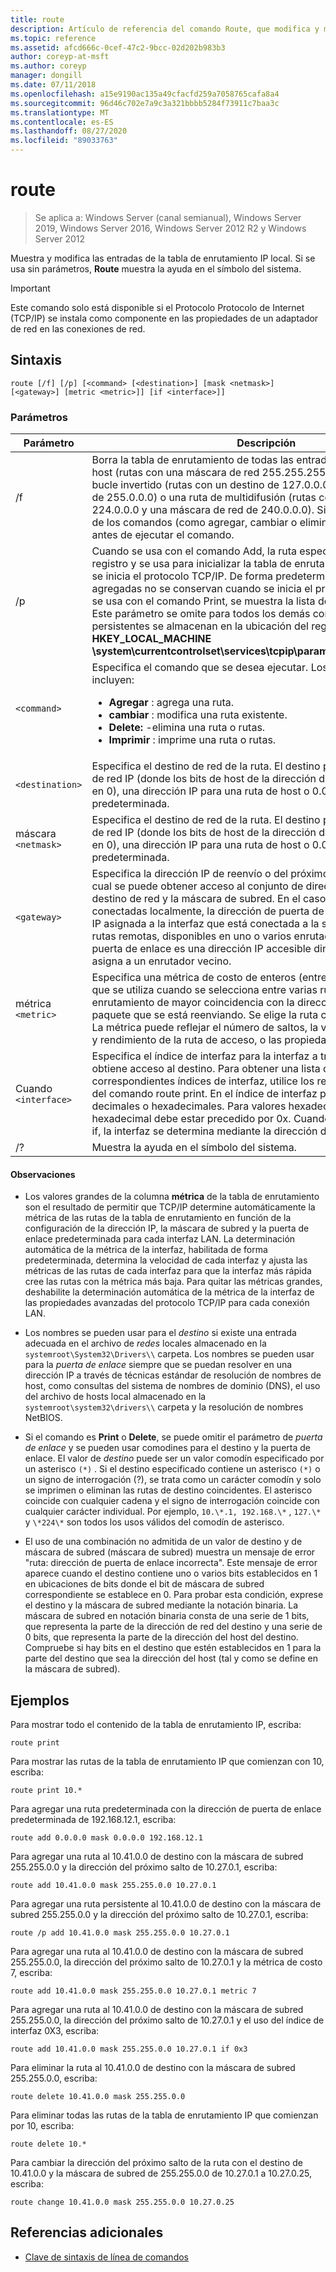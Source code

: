 ```yaml
---
title: route
description: Artículo de referencia del comando Route, que modifica y muestra las entradas de la tabla de enrutamiento IP local.
ms.topic: reference
ms.assetid: afcd666c-0cef-47c2-9bcc-02d202b983b3
author: coreyp-at-msft
ms.author: coreyp
manager: dongill
ms.date: 07/11/2018
ms.openlocfilehash: a15e9190ac135a49cfacfd259a7058765cafa8a4
ms.sourcegitcommit: 96d46c702e7a9c3a321bbbb5284f73911c7baa3c
ms.translationtype: MT
ms.contentlocale: es-ES
ms.lasthandoff: 08/27/2020
ms.locfileid: "89033763"
---
```

# <a name="route"></a>route

> Se aplica a: Windows Server (canal semianual), Windows Server 2019, Windows Server 2016, Windows Server 2012 R2 y Windows Server 2012

Muestra y modifica las entradas de la tabla de enrutamiento IP local. Si se usa sin parámetros, **Route** muestra la ayuda en el símbolo del sistema.

> [!IMPORTANT]
> Este comando solo está disponible si el Protocolo Protocolo de Internet (TCP/IP) se instala como componente en las propiedades de un adaptador de red en las conexiones de red.

## <a name="syntax"></a>Sintaxis

```
route [/f] [/p] [<command> [<destination>] [mask <netmask>] [<gateway>] [metric <metric>]] [if <interface>]]
```

### <a name="parameters"></a>Parámetros

| Parámetro | Descripción |
|--|--|
| /f | Borra la tabla de enrutamiento de todas las entradas que no son rutas de host (rutas con una máscara de red 255.255.255.255), la ruta de red de bucle invertido (rutas con un destino de 127.0.0.0 y una máscara de red de 255.0.0.0) o una ruta de multidifusión (rutas con un destino de 224.0.0.0 y una máscara de red de 240.0.0.0). Si se usa junto con uno de los comandos (como agregar, cambiar o eliminar), la tabla se borra antes de ejecutar el comando. |
| /p | Cuando se usa con el comando Add, la ruta especificada se agrega al registro y se usa para inicializar la tabla de enrutamiento IP cada vez que se inicia el protocolo TCP/IP. De forma predeterminada, las rutas agregadas no se conservan cuando se inicia el protocolo TCP/IP. Cuando se usa con el comando Print, se muestra la lista de rutas persistentes. Este parámetro se omite para todos los demás comandos. Las rutas persistentes se almacenan en la ubicación del registro **HKEY_LOCAL_MACHINE \system\currentcontrolset\services\tcpip\parameters\persistentroutes**. |
| `<command>` | Especifica el comando que se desea ejecutar. Los comandos válidos incluyen:<ul><li>**Agregar** : agrega una ruta.</li><li>**cambiar** : modifica una ruta existente.</li><li>**Delete:** -elimina una ruta o rutas.</li><li>**Imprimir** : imprime una ruta o rutas.</li></ul> |
| `<destination>` | Especifica el destino de red de la ruta. El destino puede ser una dirección de red IP (donde los bits de host de la dirección de red están establecidos en 0), una dirección IP para una ruta de host o 0.0.0.0 para la ruta predeterminada. |
| máscara `<netmask>` | Especifica el destino de red de la ruta. El destino puede ser una dirección de red IP (donde los bits de host de la dirección de red están establecidos en 0), una dirección IP para una ruta de host o 0.0.0.0 para la ruta predeterminada. |
| `<gateway>` | Especifica la dirección IP de reenvío o del próximo salto a través de la cual se puede obtener acceso al conjunto de direcciones definido por el destino de red y la máscara de subred. En el caso de las rutas de subred conectadas localmente, la dirección de puerta de enlace es la dirección IP asignada a la interfaz que está conectada a la subred. En el caso de las rutas remotas, disponibles en uno o varios enrutadores, la dirección de puerta de enlace es una dirección IP accesible directamente que se asigna a un enrutador vecino. |
| métrica `<metric>` | Especifica una métrica de costo de enteros (entre 1 a 9999) para la ruta, que se utiliza cuando se selecciona entre varias rutas de la tabla de enrutamiento de mayor coincidencia con la dirección de destino de un paquete que se está reenviando. Se elige la ruta con la métrica mas baja. La métrica puede reflejar el número de saltos, la velocidad, confiabilidad y rendimiento de la ruta de acceso, o las propiedades administrativas. |
| Cuando `<interface>` | Especifica el índice de interfaz para la interfaz a través de la que se obtiene acceso al destino. Para obtener una lista de interfaces y los correspondientes índices de interfaz, utilice los resultados de la ejecución del comando route print. En el índice de interfaz puede usar valores decimales o hexadecimales. Para valores hexadecimales, el número hexadecimal debe estar precedido por 0x. Cuando se omite el parámetro if, la interfaz se determina mediante la dirección de la puerta de enlace. |
| /? | Muestra la ayuda en el símbolo del sistema. |

#### <a name="remarks"></a>Observaciones

- Los valores grandes de la columna **métrica** de la tabla de enrutamiento son el resultado de permitir que TCP/IP determine automáticamente la métrica de las rutas de la tabla de enrutamiento en función de la configuración de la dirección IP, la máscara de subred y la puerta de enlace predeterminada para cada interfaz LAN. La determinación automática de la métrica de la interfaz, habilitada de forma predeterminada, determina la velocidad de cada interfaz y ajusta las métricas de las rutas de cada interfaz para que la interfaz más rápida cree las rutas con la métrica más baja. Para quitar las métricas grandes, deshabilite la determinación automática de la métrica de la interfaz de las propiedades avanzadas del protocolo TCP/IP para cada conexión LAN.

- Los nombres se pueden usar para el *destino* si existe una entrada adecuada en el archivo de *redes* locales almacenado en la `systemroot\System32\Drivers\\` carpeta. Los nombres se pueden usar para la *puerta de enlace* siempre que se puedan resolver en una dirección IP a través de técnicas estándar de resolución de nombres de host, como consultas del sistema de nombres de dominio (DNS), el uso del archivo de hosts local almacenado en la `systemroot\system32\drivers\\` carpeta y la resolución de nombres NetBIOS.

- Si el comando es **Print** o **Delete**, se puede omitir el parámetro de *puerta de enlace* y se pueden usar comodines para el destino y la puerta de enlace. El valor de *destino* puede ser un valor comodín especificado por un asterisco `(*)` . Si el destino especificado contiene un asterisco `(*)` o un signo de interrogación (?), se trata como un carácter comodín y solo se imprimen o eliminan las rutas de destino coincidentes. El asterisco coincide con cualquier cadena y el signo de interrogación coincide con cualquier carácter individual. Por ejemplo, `10.\*.1, 192.168.\*` , `127.\*` y `\*224\*` son todos los usos válidos del comodín de asterisco.

- El uso de una combinación no admitida de un valor de destino y de máscara de subred (máscara de subred) muestra un mensaje de error "ruta: dirección de puerta de enlace incorrecta". Este mensaje de error aparece cuando el destino contiene uno o varios bits establecidos en 1 en ubicaciones de bits donde el bit de máscara de subred correspondiente se establece en 0. Para probar esta condición, exprese el destino y la máscara de subred mediante la notación binaria. La máscara de subred en notación binaria consta de una serie de 1 bits, que representa la parte de la dirección de red del destino y una serie de 0 bits, que representa la parte de la dirección del host del destino. Compruebe si hay bits en el destino que estén establecidos en 1 para la parte del destino que sea la dirección del host (tal y como se define en la máscara de subred).

## <a name="examples"></a>Ejemplos

Para mostrar todo el contenido de la tabla de enrutamiento IP, escriba:

```
route print
```

Para mostrar las rutas de la tabla de enrutamiento IP que comienzan con 10, escriba:

```
route print 10.*
```

Para agregar una ruta predeterminada con la dirección de puerta de enlace predeterminada de 192.168.12.1, escriba:

```
route add 0.0.0.0 mask 0.0.0.0 192.168.12.1
```

Para agregar una ruta al 10.41.0.0 de destino con la máscara de subred 255.255.0.0 y la dirección del próximo salto de 10.27.0.1, escriba:

```
route add 10.41.0.0 mask 255.255.0.0 10.27.0.1
```

Para agregar una ruta persistente al 10.41.0.0 de destino con la máscara de subred 255.255.0.0 y la dirección del próximo salto de 10.27.0.1, escriba:

```
route /p add 10.41.0.0 mask 255.255.0.0 10.27.0.1
```

Para agregar una ruta al 10.41.0.0 de destino con la máscara de subred 255.255.0.0, la dirección del próximo salto de 10.27.0.1 y la métrica de costo 7, escriba:

```
route add 10.41.0.0 mask 255.255.0.0 10.27.0.1 metric 7
```

Para agregar una ruta al 10.41.0.0 de destino con la máscara de subred 255.255.0.0, la dirección del próximo salto de 10.27.0.1 y el uso del índice de interfaz 0X3, escriba:

```
route add 10.41.0.0 mask 255.255.0.0 10.27.0.1 if 0x3
```

Para eliminar la ruta al 10.41.0.0 de destino con la máscara de subred 255.255.0.0, escriba:

```
route delete 10.41.0.0 mask 255.255.0.0
```

Para eliminar todas las rutas de la tabla de enrutamiento IP que comienzan por 10, escriba:

```
route delete 10.*
```

Para cambiar la dirección del próximo salto de la ruta con el destino de 10.41.0.0 y la máscara de subred de 255.255.0.0 de 10.27.0.1 a 10.27.0.25, escriba:

```
route change 10.41.0.0 mask 255.255.0.0 10.27.0.25
```

## <a name="additional-references"></a>Referencias adicionales

- [Clave de sintaxis de línea de comandos](command-line-syntax-key.md)

